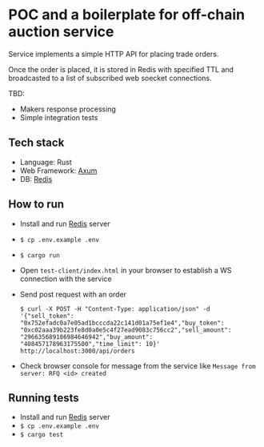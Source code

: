 # POC and a boilerplate for off-chain auction service
Service implements a simple HTTP API for placing trade orders.

Once the order is placed, it is stored in Redis with specified TTL and broadcasted to a list of subscribed web soecket connections. 

TBD:
- Makers response processing
- Simple integration tests


## Tech stack
- Language: Rust
- Web Framework: [Axum](https://github.com/tokio-rs/axum)
- DB: [Redis](https://redis.io/)

## How to run 
- Install and run [Redis](https://redis.io/docs/getting-started/) server
- `$ cp .env.example .env`
- `$ cargo run`
- Open `test-client/index.html` in your browser to establish a WS connection with the service
- Send post request with an order
  
  `$ curl -X POST -H "Content-Type: application/json" -d '{"sell_token": "0x752efadc0a7e05ad1bcccda22c141d01a75ef1e4","buy_token": "0xc02aaa39b223fe8d0a0e5c4f27ead9083c756cc2","sell_amount": "296635689186984646942","buy_amount": "408457178963175500","time_limit": 10}' http://localhost:3000/api/orders`
- Check browser console for message from the service like `Message from server: RFQ <id> created` 

## Running tests
- Install and run [Redis](https://redis.io/docs/getting-started/) server
- `$ cp .env.example .env`
- `$ cargo test`
